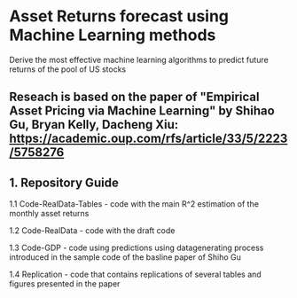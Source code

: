 # Asset Returns forecast using Machine Learning methods
Derive the most effective machine learning algorithms to predict future returns of the pool of US stocks

## Reseach is based on the paper of "Empirical Asset Pricing via Machine Learning" by Shihao Gu, Bryan Kelly, Dacheng Xiu: https://academic.oup.com/rfs/article/33/5/2223/5758276

## 1. Repository Guide
   
  1.1 Code-RealData-Tables - code with the main R^2 estimation of the monthly asset returns
  
  1.2 Code-RealData - code with the draft code
  
  1.3 Code-GDP - code using predictions using datagenerating process introduced in the sample code of the basline paper of Shiho Gu

  1.4 Replication - code that contains replications of several tables and figures presented in the paper


